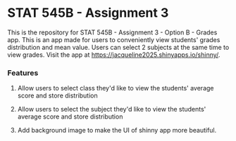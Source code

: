 # STAT 545B - Assignment 3

This is the repository for STAT 545B - Assignment 3 - Option B - Grades app.
This is an app made for users to conveniently view students' grades distribution and mean value. Users can select 2 subjects at the same time to view grades.
Visit the app at https://jacqueline2025.shinyapps.io/shinny/.

### Features

1. Allow users to select class they'd like to view the students' average score and store distribution

2. Allow users to select the subject they'd like to view the students' average score and store distribution

3. Add background image to make the UI of shinny app more beautiful.



